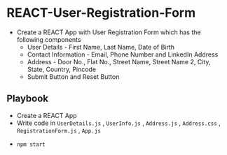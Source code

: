 # REACT-User-Registration-Form

* Create a REACT App with User Registration Form which has the following components
  - User Details - First Name, Last Name, Date of Birth
  - Contact Information - Email, Phone Number and LinkedIn Address
  - Address - Door No., Flat No., Street Name, Street Name 2, City, State, Country, Pincode
  - Submit Button and Reset Button
 
## Playbook
* Create a REACT App
* Write code in `UserDetails.js` , `UserInfo.js` , `Address.js` , `Address.css` , `RegistrationForm.js` , `App.js`
*     npm start
